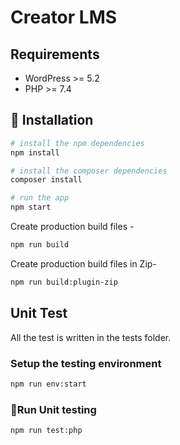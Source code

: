 # Creator LMS

## Requirements
* WordPress >= 5.2
* PHP >= 7.4

## 🔌 Installation

```bash
# install the npm dependencies
npm install

# install the composer dependencies
composer install

# run the app
npm start
```


Create production build files -
```bash
npm run build
```


Create production build files in Zip-
```bash
npm run build:plugin-zip
```


## Unit Test

All the test is written in the tests folder.

### Setup the testing environment
```bash
npm run env:start
```

### 🚥Run Unit testing ##

```bash
npm run test:php
```
